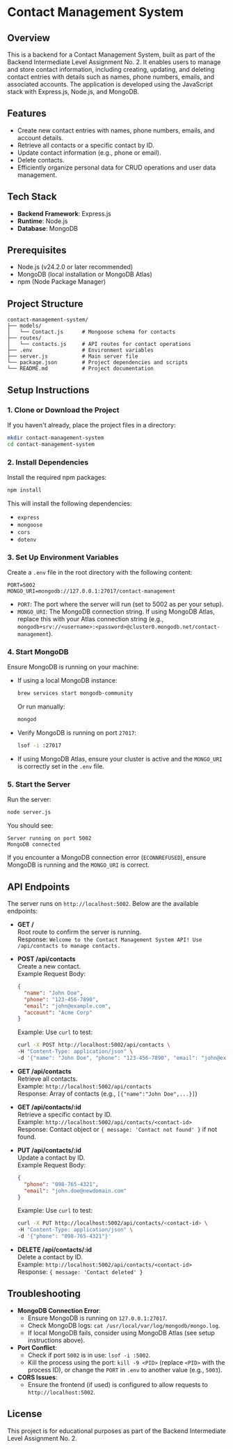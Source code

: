 # Contact Management System

## Overview
This is a backend for a Contact Management System, built as part of the Backend Intermediate Level Assignment No. 2. It enables users to manage and store contact information, including creating, updating, and deleting contact entries with details such as names, phone numbers, emails, and associated accounts. The application is developed using the JavaScript stack with Express.js, Node.js, and MongoDB.

## Features
- Create new contact entries with names, phone numbers, emails, and account details.
- Retrieve all contacts or a specific contact by ID.
- Update contact information (e.g., phone or email).
- Delete contacts.
- Efficiently organize personal data for CRUD operations and user data management.

## Tech Stack
- **Backend Framework**: Express.js
- **Runtime**: Node.js
- **Database**: MongoDB

## Prerequisites
- Node.js (v24.2.0 or later recommended)
- MongoDB (local installation or MongoDB Atlas)
- npm (Node Package Manager)

## Project Structure
```
contact-management-system/
├── models/
│   └── Contact.js      # Mongoose schema for contacts
├── routes/
│   └── contacts.js     # API routes for contact operations
├── .env                # Environment variables
├── server.js           # Main server file
└── package.json        # Project dependencies and scripts
└── README.md           # Project documentation
```

## Setup Instructions

### 1. Clone or Download the Project
If you haven't already, place the project files in a directory:
```bash
mkdir contact-management-system
cd contact-management-system
```

### 2. Install Dependencies
Install the required npm packages:
```bash
npm install
```

This will install the following dependencies:
- `express`
- `mongoose`
- `cors`
- `dotenv`

### 3. Set Up Environment Variables
Create a `.env` file in the root directory with the following content:
```
PORT=5002
MONGO_URI=mongodb://127.0.0.1:27017/contact-management
```

- `PORT`: The port where the server will run (set to 5002 as per your setup).
- `MONGO_URI`: The MongoDB connection string. If using MongoDB Atlas, replace this with your Atlas connection string (e.g., `mongodb+srv://<username>:<password>@cluster0.mongodb.net/contact-management`).

### 4. Start MongoDB
Ensure MongoDB is running on your machine:
- If using a local MongoDB instance:
  ```bash
  brew services start mongodb-community
  ```
  Or run manually:
  ```bash
  mongod
  ```
- Verify MongoDB is running on port `27017`:
  ```bash
  lsof -i :27017
  ```
- If using MongoDB Atlas, ensure your cluster is active and the `MONGO_URI` is correctly set in the `.env` file.

### 5. Start the Server
Run the server:
```bash
node server.js
```

You should see:
```
Server running on port 5002
MongoDB connected
```

If you encounter a MongoDB connection error (`ECONNREFUSED`), ensure MongoDB is running and the `MONGO_URI` is correct.

## API Endpoints
The server runs on `http://localhost:5002`. Below are the available endpoints:

- **GET /**  
  Root route to confirm the server is running.  
  Response: `Welcome to the Contact Management System API! Use /api/contacts to manage contacts.`

- **POST /api/contacts**  
  Create a new contact.  
  Example Request Body:
  ```json
  {
    "name": "John Doe",
    "phone": "123-456-7890",
    "email": "john@example.com",
    "account": "Acme Corp"
  }
  ```
  Example: Use `curl` to test:
  ```bash
  curl -X POST http://localhost:5002/api/contacts \
  -H "Content-Type: application/json" \
  -d '{"name": "John Doe", "phone": "123-456-7890", "email": "john@example.com", "account": "Acme Corp"}'
  ```

- **GET /api/contacts**  
  Retrieve all contacts.  
  Example: `http://localhost:5002/api/contacts`  
  Response: Array of contacts (e.g., `[{"name":"John Doe",...}]`)

- **GET /api/contacts/:id**  
  Retrieve a specific contact by ID.  
  Example: `http://localhost:5002/api/contacts/<contact-id>`  
  Response: Contact object or `{ message: 'Contact not found' }` if not found.

- **PUT /api/contacts/:id**  
  Update a contact by ID.  
  Example Request Body:
  ```json
  {
    "phone": "098-765-4321",
    "email": "john.doe@newdomain.com"
  }
  ```
  Example: Use `curl` to test:
  ```bash
  curl -X PUT http://localhost:5002/api/contacts/<contact-id> \
  -H "Content-Type: application/json" \
  -d '{"phone": "098-765-4321"}'
  ```

- **DELETE /api/contacts/:id**  
  Delete a contact by ID.  
  Example: `http://localhost:5002/api/contacts/<contact-id>`  
  Response: `{ message: 'Contact deleted' }`

## Troubleshooting
- **MongoDB Connection Error**:
  - Ensure MongoDB is running on `127.0.0.1:27017`.
  - Check MongoDB logs: `cat /usr/local/var/log/mongodb/mongo.log`.
  - If local MongoDB fails, consider using MongoDB Atlas (see setup instructions above).
- **Port Conflict**:
  - Check if port `5002` is in use: `lsof -i :5002`.
  - Kill the process using the port: `kill -9 <PID>` (replace `<PID>` with the process ID), or change the `PORT` in `.env` to another value (e.g., `5003`).
- **CORS Issues**:
  - Ensure the frontend (if used) is configured to allow requests to `http://localhost:5002`.

## License
This project is for educational purposes as part of the Backend Intermediate Level Assignment No. 2.
